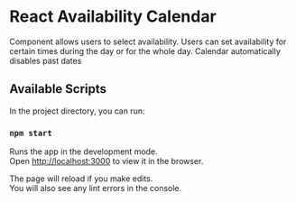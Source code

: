 # React Availability Calendar

Component allows users to select availability. Users can set availability for certain times during the day or for the whole day.
Calendar automatically disables past dates

## Available Scripts

In the project directory, you can run:

### `npm start`

Runs the app in the development mode.\
Open [http://localhost:3000](http://localhost:3000) to view it in the browser.

The page will reload if you make edits.\
You will also see any lint errors in the console.

